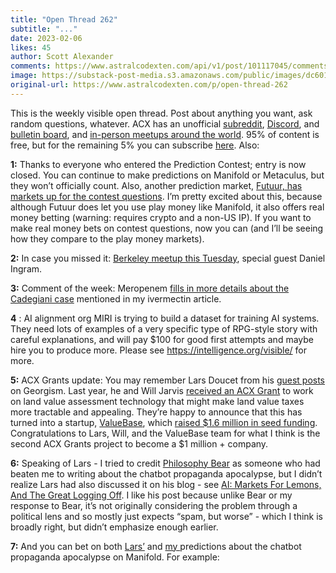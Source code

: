 ```yaml
---
title: "Open Thread 262"
subtitle: "..."
date: 2023-02-06
likes: 45
author: Scott Alexander
comments: https://www.astralcodexten.com/api/v1/post/101117045/comments?&all_comments=true
image: https://substack-post-media.s3.amazonaws.com/public/images/dc601d34-8f26-4452-9c76-4e218ad0b272_255x255.webp
original-url: https://www.astralcodexten.com/p/open-thread-262
---
```

This is the weekly visible open thread. Post about anything you want, ask random questions, whatever. ACX has an unofficial [subreddit](https://www.reddit.com/r/slatestarcodex/), [Discord](https://discord.gg/RTKtdut), and [bulletin board](https://www.datasecretslox.com/index.php), and [in-person meetups around the world](https://www.lesswrong.com/community?filters%5B0%5D=SSC). 95% of content is free, but for the remaining 5% you can subscribe [here](https://astralcodexten.substack.com/subscribe?). Also:

**1:** Thanks to everyone who entered the Prediction Contest; entry is now closed. You can continue to make predictions on Manifold or Metaculus, but they won’t officially count. Also, another prediction market, [Futuur, has markets up for the contest questions](https://futuur.com/q/tag/astral-codex-ten-2023-prediction-contest). I’m pretty excited about this, because although Futuur does let you use play money like Manifold, it also offers real money betting (warning: requires crypto and a non-US IP). If you want to make real money bets on contest questions, now you can (and I’ll be seeing how they compare to the play money markets). 

**2:** In case you missed it: [Berkeley meetup this Tuesday](https://astralcodexten.substack.com/p/berkeley-meetup-on-tuesday-special), special guest Daniel Ingram.

**3:** Comment of the week: Meropenem [fills in more details about the Cadegiani case](https://astralcodexten.substack.com/p/response-to-alexandros-contra-me/comment/12405749) mentioned in my ivermectin article.

**4** : AI alignment org MIRI is trying to build a dataset for training AI systems. They need lots of examples of a very specific type of RPG-style story with careful explanations, and will pay $100 for good first attempts and maybe hire you to produce more. Please see <https://intelligence.org/visible/> for more.

**5:** ACX Grants update: You may remember Lars Doucet from his [guest posts](https://astralcodexten.substack.com/p/your-book-review-progress-and-poverty) on Georgism. Last year, he and Will Jarvis [received an ACX Grant](https://astralcodexten.substack.com/p/acx-grants-results) to work on land value assessment technology that might make land value taxes more tractable and appealing. They’re happy to announce that this has turned into a startup, [ValueBase](https://www.valuebase.co/), which [raised $1.6 million in seed funding](https://techcrunch.com/2023/02/01/valuebase-backed-by-sam-altmans-hydrazine-raises-1-6-million-seed-round/?guccounter=1). Congratulations to Lars, Will, and the ValueBase team for what I think is the second ACX Grants project to become a $1 million + company. 

**6:** Speaking of Lars - I tried to credit [Philosophy Bear](https://philosophybear.substack.com/) as someone who had beaten me to writing about the chatbot propaganda apocalypse, but I didn’t realize Lars had also discussed it on his blog - see [AI: Markets For Lemons, And The Great Logging Off](https://www.fortressofdoors.com/ai-markets-for-lemons-and-the-great-logging-off/). I like his post because unlike Bear or my response to Bear, it’s not originally considering the problem through a political lens and so mostly just expects “spam, but worse” - which I think is broadly right, but didn’t emphasize enough earlier.

**7:** And you can bet on both [Lars’](https://manifold.markets/group/the-great-logging-off) and [my ](https://manifold.markets/TomShlomi)predictions about the chatbot propaganda apocalypse on Manifold. For example:
